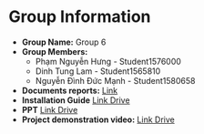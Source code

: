 # Group Information

- **Group Name:** Group 6
- **Group Members:**
  - Phạm Nguyễn Hưng - Student1576000
  - Dinh Tung Lam - Student1565810
  - Nguyễn Đình Đức Mạnh - Student1580658
- **Documents reports:** [Link](https://github.com/PhamNguyenHungRG/PRJ_restaurant/blob/main/DocOfPrJ2_Gr6.pdf)
- **Installation Guide** [Link Drive](https://drive.google.com/file/d/1VVFR09Kukb1iEkHA1cy41dLS3zNLOvvq/view?usp=sharing)
- **PPT** [Link Drive](https://docs.google.com/presentation/d/1oGsKCKIsmV3V5-CBAeCYs3nAZPF9Oj6g/edit?usp=sharing&ouid=110150955524639880323&rtpof=true&sd=true)
- **Project demonstration video:** [Link Drive](https://drive.google.com/drive/folders/1mfZNoq9Ut-dH4Y5m6l0GLaF3MJ0yd36L?usp=sharing)
